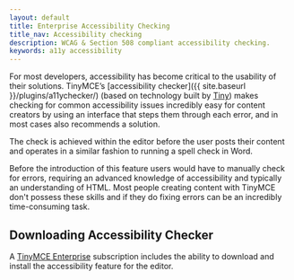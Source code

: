 ```yaml
---
layout: default
title: Enterprise Accessibility Checking
title_nav: Accessibility checking
description: WCAG & Section 508 compliant accessibility checking.
keywords: a11y accessibility
---
```


For most developers, accessibility has become critical to the usability of their solutions. TinyMCE’s [accessibility checker]({{ site.baseurl }}/plugins/a11ychecker/) (based on technology built by [Tiny](http://www.tiny.cloud)) makes checking for common accessibility issues incredibly easy for content creators by using an interface that steps them through each error, and in most cases also recommends a solution.

The check is achieved within the editor before the user posts their content and operates in a similar fashion to running a spell check in Word.

Before the introduction of this feature users would have to manually check for errors, requiring an advanced knowledge of accessibility and typically an understanding of HTML. Most people creating content with TinyMCE don't possess these skills and if they do fixing errors can be an incredibly time-consuming task.

## Downloading Accessibility Checker

A [TinyMCE Enterprise](https://www.tinymce.com/pricing/) subscription includes the ability to download and install the accessibility feature for the editor.
